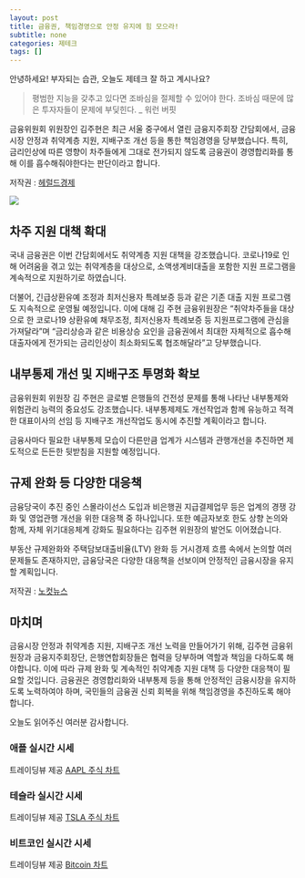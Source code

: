 ```yaml
---
layout: post
title: 금융권, 책임경영으로 안정 유지에 힘 모으라!
subtitle: none
categories: 제테크
tags: []
---
```


안녕하세요! 부자되는 습관, 오늘도 제테크 잘 하고 계시나요?

> 평범한 지능을 갖추고 있다면 조바심을 절제할 수 있어야 한다. 조바심 때문에 많은 투자자들이 문제에 부딪힌다. _ 워런 버핏




금융위원회 위원장인 김주현은 최근 서울 중구에서 열린 금융지주회장 간담회에서, 금융시장 안정과 취약계층 지원, 지배구조 개선 등을 통한 책임경영을 당부했습니다. 특히, 금리인상에 따른 영향이 차주들에게 그대로 전가되지 않도록 금융권이 경영합리화를 통해 이를 흡수해줘야한다는 판단이라고 합니다. 

저작권 : [헤럴드경제](http://www.heraldbiz.com/)



![](https://source.unsplash.com/800x450/?luxury)

##  차주 지원 대책 확대

국내 금융권은 이번 간담회에서도 취약계층 지원 대책을 강조했습니다. 코로나19로 인해 어려움을 겪고 있는 취약계층을 대상으로, 소액생계비대출을 포함한 지원 프로그램을 계속적으로 지원하기로 하였습니다. 

더불어, 긴급상환유예 조정과 최저신용자 특례보증 등과 같은 기존 대출 지원 프로그램도 지속적으로 운영될 예정입니다. 이에 대해 김 주현 금융위원장은 “취약차주들을 대상으로 한 코로나19 상환유예 채무조정, 최저신용자 특례보증 등 지원프로그램에 관심을 가져달라”며 “금리상승과 같은 비용상승 요인을 금융권에서 최대한 자체적으로 흡수해 대출자에게 전가되는 금리인상이 최소화되도록 협조해달라”고 당부했습니다. 

## 내부통제 개선 및 지배구조 투명화 확보

금융위원회 위원장 김 주현은 글로벌 은행들의 건전성 문제를 통해 나타난 내부통제와 위험관리 능력의 중요성도 강조했습니다. 내부통제제도 개선작업과 함께 유능하고 적격한 대표이사의 선임 등 지배구조 개선작업도 동시에 추진할 계획이라고 합니다.

금융사마다 필요한 내부통제 모습이 다른만큼 업계가 시스템과 관행개선을 추진하면 제도적으로 든든한 뒷받침을 지원할 예정입니다.

## 규제 완화 등 다양한 대응책

금융당국이 추진 중인 스몰라이선스 도입과 비은행권 지급결제업무 등은 업계의 경쟁 강화 및 영업관행 개선을 위한 대응책 중 하나입니다. 또한 예금자보호 한도 상향 논의와 함께, 자체 위기대응체계 강화도 필요하다는 김주현 위원장의 발언도 이어졌습니다.

부동산 규제완화와 주택담보대출비율(LTV) 완화 등 거시경제 흐름 속에서 논의할 여러 문제들도 존재하지만, 금융당국은 다양한 대응책을 선보이며 안정적인 금융시장을 유지할 계획입니다.

저작권 : [노컷뉴스](https://www.nocutnews.co.kr/news/5563620) 

## 마치며

금융시장 안정과 취약계층 지원, 지배구조 개선 노력을 만들어가기 위해, 김주현 금융위원장과 금융지주회장단, 은행연합회장들은 협력을 당부하며 역할과 책임을 다하도록 해야합니다. 이에 따라 규제 완화 및 계속적인 취약계층 지원 대책 등 다양한 대응책이 필요할 것입니다. 금융권은 경영합리화와 내부통제 등을 통해 안정적인 금융시장을 유지하도록 노력하여야 하며, 국민들의 금융권 신뢰 회복을 위해 책임경영을 추진하도록 해야합니다.

오늘도 읽어주신 여러분 감사합니다.

### 애플 실시간 시세


<!-- TradingView Widget BEGIN -->
<div class="tradingview-widget-container">
  <div id="tradingview_6a264"></div>
  <div class="tradingview-widget-copyright">트레이딩뷰 제공 <a href="https://kr.tradingview.com/symbols/NASDAQ-AAPL/" rel="noopener" target="_blank"><span class="blue-text">AAPL 주식 차트</span></a></div>
  <script type="text/javascript" src="https://s3.tradingview.com/tv.js"></script>
  <script type="text/javascript">
  new TradingView.widget(
  {
  "autosize": true,
  "symbol": "NASDAQ:AAPL",
  "interval": "D",
  "timezone": "Asia/Seoul",
  "theme": "light",
  "style": "1",
  "locale": "kr",
  "toolbar_bg": "#f1f3f6",
  "enable_publishing": false,
  "hide_top_toolbar": true,
  "hide_legend": true,
  "save_image": false,
  "container_id": "tradingview_6a264"
}
  );
  </script>
</div>
<!-- TradingView Widget END -->


### 테슬라 실시간 시세


<!-- TradingView Widget BEGIN -->
<div class="tradingview-widget-container">
  <div id="tradingview_39d77"></div>
  <div class="tradingview-widget-copyright">트레이딩뷰 제공 <a href="https://kr.tradingview.com/symbols/NASDAQ-TSLA/" rel="noopener" target="_blank"><span class="blue-text">TSLA 주식 차트</span></a></div>
  <script type="text/javascript" src="https://s3.tradingview.com/tv.js"></script>
  <script type="text/javascript">
  new TradingView.widget(
  {
  "autosize": true,
  "symbol": "NASDAQ:TSLA",
  "interval": "D",
  "timezone": "Asia/Seoul",
  "theme": "light",
  "style": "1",
  "locale": "kr",
  "toolbar_bg": "#f1f3f6",
  "enable_publishing": false,
  "hide_top_toolbar": true,
  "hide_legend": true,
  "save_image": false,
  "container_id": "tradingview_39d77"
}
  );
  </script>
</div>
<!-- TradingView Widget END -->


### 비트코인 실시간 시세


<!-- TradingView Widget BEGIN -->
<div class="tradingview-widget-container">
  <div id="tradingview_3f91e"></div>
  <div class="tradingview-widget-copyright">트레이딩뷰 제공 <a href="https://kr.tradingview.com/symbols/BTCUSD/?exchange=BITSTAMP" rel="noopener" target="_blank"><span class="blue-text">Bitcoin 차트</span></a></div>
  <script type="text/javascript" src="https://s3.tradingview.com/tv.js"></script>
  <script type="text/javascript">
  new TradingView.widget(
  {
  "autosize": true,
  "symbol": "BITSTAMP:BTCUSD",
  "interval": "D",
  "timezone": "Asia/Seoul",
  "theme": "light",
  "style": "1",
  "locale": "kr",
  "toolbar_bg": "#f1f3f6",
  "enable_publishing": false,
  "hide_top_toolbar": true,
  "hide_legend": true,
  "save_image": false,
  "container_id": "tradingview_3f91e"
}
  );
  </script>
</div>
<!-- TradingView Widget END -->

